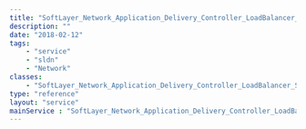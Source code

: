 ```yaml
---
title: "SoftLayer_Network_Application_Delivery_Controller_LoadBalancer_Service_Group"
description: ""
date: "2018-02-12"
tags:
    - "service"
    - "sldn"
    - "Network"
classes:
    - "SoftLayer_Network_Application_Delivery_Controller_LoadBalancer_Service_Group"
type: "reference"
layout: "service"
mainService : "SoftLayer_Network_Application_Delivery_Controller_LoadBalancer_Service_Group"
---
```

